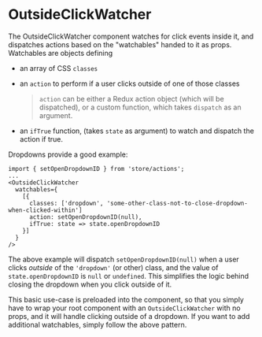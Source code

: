 # OutsideClickWatcher

The OutsideClickWatcher component watches for click events inside it, and dispatches actions based on the "watchables" handed to it as props. Watchables are objects defining

- an array of CSS `classes`
- an `action` to perform if a user clicks outside of one of those classes

  > `action` can be either a Redux action object (which will be dispatched), or a custom function, which takes `dispatch` as an argument.

- an `ifTrue` function, (takes `state` as argument) to watch and dispatch the action if true.

Dropdowns provide a good example:

```
import { setOpenDropdownID } from 'store/actions';
...
<OutsideClickWatcher
  watchables={
    [{
      classes: ['dropdown', 'some-other-class-not-to-close-dropdown-when-clicked-within']
      action: setOpenDropdownID(null),
      ifTrue: state => state.openDropdownID
    }]
  }
/>
```

The above example will dispatch `setOpenDropdownID(null)` when a user clicks *outside* of the `'dropdown'` (or other) class, and the value of `state.openDropdownID` is `null` or `undefined`. This simplifies the logic behind closing the dropdown when you click outside of it.

This basic use-case is preloaded into the component, so that you simply have to wrap your root component with an `OutsideClickWatcher` with no props, and it will handle clicking outside of a dropdown. If you want to add additional watchables, simply follow the above pattern.